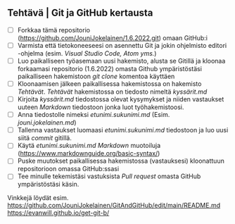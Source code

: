 ## Tehtävä | Git ja GitHub kertausta
- [ ] Forkkaa tämä repositorio (https://github.com/JouniJokelainen/1.6.2022.git) omaan GitHub:i
- [ ] Varmista että  tietokoneeseesi on asennettu Git ja jokin ohjelmisto editori -ohjelma (esim. *Visual Studio Code, Atom yms.*)
- [ ] Luo paikalliseen työasemaan uusi hakemisto, alusta se Gitillä ja kloonaa forkaamasi repositorio (1.6.2022) omasta Github ympäristöstäsi paikalliseen hakemistoon *git clone* komentoa käyttäen
- [ ] Kloonaamisen jälkeen paikallisessa hakemistossa on hakemisto *Tehtävät*. *Tehtävät* hakemistossa on tiedosto nimeltä *kyssärit.md*
- [ ] Kirjoita *kyssärit.md* tiedostossa olevat kysymykset ja niiden vastaukset uuteen *Markdown* tiedostoon jonka luot työhakemistoosi. 
- [ ] Anna tiedostolle nimeksi *etunimi.sukunimi.md* (Esim. *jouni.jokelainen.md*)  
- [ ] Tallenna vastaukset luomaasi *etunimi.sukunimi.md* tiedostoon ja luo uusi siitä *commit* gitillä.  
- [ ] Käytä *etunimi.sukunimi.md* *Markdown* muotoiluja (https://www.markdownguide.org/basic-syntax/)   
- [ ] Puske muutokset paikallisessa hakemistossa (vastauksesi) kloonattuun repositorioon omassa GitHub:ssasi
- [ ] Tee minulle tekemistäsi vastuksista *Pull request* omasta GitHub ympäristöstäsi käsin.

Vinkkejä löydät esim.  
https://github.com/JouniJokelainen/GitAndGitHub/edit/main/README.md  
https://evanwill.github.io/get-git-b/  
